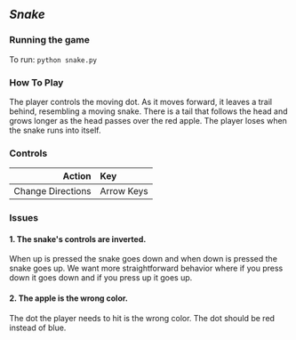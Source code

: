 ## *Snake*
### **Running the game**
To run: `python snake.py`

### **How To Play**
The player controls the moving dot. As it moves forward, it leaves a trail behind, resembling a moving snake. There is a tail that follows the head and grows longer as the head passes over the red apple. The player loses when the snake runs into itself.

### **Controls**
| Action | Key |
|----:|:---|
|  Change Directions | Arrow Keys  |

### **Issues**
#### 1. The snake's controls are inverted.
When up is pressed the snake goes down and when down is pressed the snake goes up. We want more straightforward behavior where if you press down it goes down and if you press up it goes up.

#### 2. The apple is the wrong color.
The dot the player needs to hit is the wrong color. The dot should be red instead of blue.
